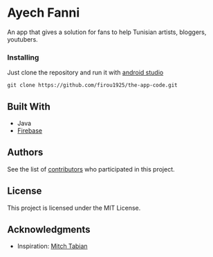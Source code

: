 # Ayech Fanni

An app that gives a solution for fans to help Tunisian artists, bloggers, youtubers.

### Installing

Just clone the repository and run it with [android studio](https://developer.android.com/studio/)

```
git clone https://github.com/firou1925/the-app-code.git
```

## Built With

* Java
* [Firebase](https://firebase.google.com/) 

## Authors

See the list of [contributors](https://github.com/firou1925/the-app-code/graphs/contributors) who participated in this project.

## License

This project is licensed under the MIT License.

## Acknowledgments

* Inspiration: [Mitch Tabian](https://www.youtube.com/channel/UCoNZZLhPuuRteu02rh7bzsw)
